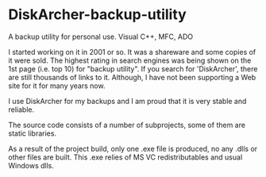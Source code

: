 DiskArcher-backup-utility
=========================
A backup utility for personal use. Visual C++, MFC, ADO


I started working on it in 2001 or so. It was a shareware and some copies of it were sold.
The highest rating in search engines was being shown on the 1st page (i.e. top 10) for "backup utility".
If you search for 'DiskArcher', there are still thousands of links to it. Although, I have not been supporting a Web site for it for many years now.

I use DiskArcher for my backups and I am proud that it is very stable and reliable.


The source code consists of a number of subprojects, some of them are static libraries.

As a result of the project build, only one .exe file is produced, no any .dlls or other files are built.
This .exe relies of MS VC redistributables and usual Windows dlls. 